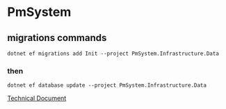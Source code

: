 # PmSystem

## migrations commands
```dotnet ef migrations add Init --project PmSystem.Infrastructure.Data```<br/>
### then
```dotnet ef database update --project PmSystem.Infrastructure.Data```

[Technical Document]([path%20with%20spaces/other_file.md](https://docs.google.com/document/d/1fodMo5gKBYapf0DfvWENvwnOApN8D3UUSpwun1UPuME/edit?usp=sharing))
